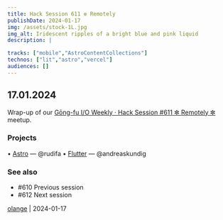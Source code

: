 ```yaml
---
title: Hack Session 611 ✼ Remotely
publishDate: 2024-01-17
img: /assets/stock-1L.jpg
img_alt: Iridescent ripples of a bright blue and pink liquid
description: |

tracks: ["mobile","AstroContentCollections"]
technos: ["lit","astro","vercel"]
audiences: []
---
```


## 17.01.2024

Wrap-up of our [Gōng-fu I/O Weekly · Hack Session #611 ✼ Remotely ✼](https://www.meetup.com/fr-FR/gōngfuio/events/298192974/) meetup.

### Projects

• [Astro](https://astro.build) — @rudifa
• [Flutter](https://flutter.dev) — @andreaskundig

### See also

* #610 Previous session
* #612 Next session

[olange](https://github.com/olange) | 2024-01-17


